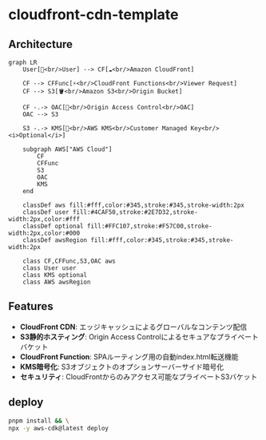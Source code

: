 # cloudfront-cdn-template

## Architecture

```mermaid
graph LR
    User[👤<br/>User] --> CF[☁️<br/>Amazon CloudFront]
    
    CF --> CFFunc[⚡<br/>CloudFront Functions<br/>Viewer Request]
    CF --> S3[🪣<br/>Amazon S3<br/>Origin Bucket]
    
    CF -.-> OAC[🔐<br/>Origin Access Control<br/>OAC]
    OAC --> S3
    
    S3 -.-> KMS[🔑<br/>AWS KMS<br/>Customer Managed Key<br/><i>Optional</i>]
    
    subgraph AWS["AWS Cloud"]
        CF
        CFFunc
        S3
        OAC
        KMS
    end
    
    classDef aws fill:#fff,color:#345,stroke:#345,stroke-width:2px
    classDef user fill:#4CAF50,stroke:#2E7D32,stroke-width:2px,color:#fff
    classDef optional fill:#FFC107,stroke:#F57C00,stroke-width:2px,color:#000
    classDef awsRegion fill:#fff,color:#345,stroke:#345,stroke-width:2px
    
    class CF,CFFunc,S3,OAC aws
    class User user
    class KMS optional
    class AWS awsRegion
```

## Features

- **CloudFront CDN**: エッジキャッシュによるグローバルなコンテンツ配信
- **S3静的ホスティング**: Origin Access Controlによるセキュアなプライベートバケット
- **CloudFront Function**: SPAルーティング用の自動index.html転送機能
- **KMS暗号化**: S3オブジェクトのオプションサーバーサイド暗号化
- **セキュリティ**: CloudFrontからのみアクセス可能なプライベートS3バケット

## deploy

```sh
pnpm install && \
npx -y aws-cdk@latest deploy
```
